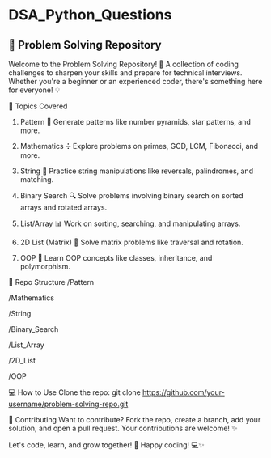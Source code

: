 # DSA_Python_Questions

## 🚀 Problem Solving Repository
Welcome to the Problem Solving Repository! 🎉 A collection of coding challenges to sharpen your skills and prepare for technical interviews. Whether you're a beginner or an experienced coder, there's something here for everyone! 💡

📝 Topics Covered
1. Pattern 🔲
Generate patterns like number pyramids, star patterns, and more.

2. Mathematics ➗
Explore problems on primes, GCD, LCM, Fibonacci, and more.

3. String 💬
Practice string manipulations like reversals, palindromes, and matching.

4. Binary Search 🔍
Solve problems involving binary search on sorted arrays and rotated arrays.

5. List/Array 📊
Work on sorting, searching, and manipulating arrays.

6. 2D List (Matrix) 📅
Solve matrix problems like traversal and rotation.

7. OOP 🧩
Learn OOP concepts like classes, inheritance, and polymorphism.

📁 Repo Structure
/Pattern

/Mathematics

/String

/Binary_Search

/List_Array

/2D_List

/OOP


💻 How to Use
Clone the repo:
git clone https://github.com/your-username/problem-solving-repo.git

🤝 Contributing
Want to contribute? Fork the repo, create a branch, add your solution, and open a pull request. Your contributions are welcome! ✨

Let's code, learn, and grow together! 🚀 Happy coding! 💻✨
